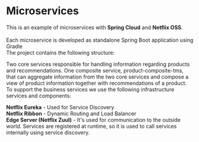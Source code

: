 # Microservices

This is an example of microservices with <b>Spring Cloud</b> and <b>Netflix OSS</b>. 
<br/><br/>
Each microservice is developed as standalone Spring Boot application using Gradle
<br/>
The project contains the following structure:

Two core services responsible for handling information regarding products and recommendations.
One composite service, product-composite-tms, that can aggregate information from the two core services and compose a view of product information together with recommendations of a product.
To support the business services we use the following infrastructure services and components:

<b>Netflix Eureka</b> - Used for Service Discovery<br/>
<b>Netflix Ribbon</b> - Dynamic Routing and Load Balancer<br/>
<b>Edge Server (Netflix Zuul)</b> -  It's used for communication to the outside world. Services are registered at runtime, so it is used to call services internally using service discovery.
 
